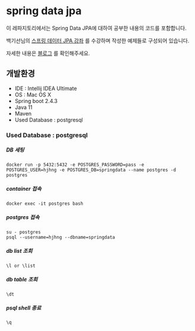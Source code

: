 # spring data jpa

이 레파지토리에서는 Spring Data JPA에 대하여 공부한 내용의 코드를 포함합니다.

백기선님의 [스프링 데이터 JPA 강좌](https://www.inflearn.com/course/%EC%8A%A4%ED%94%84%EB%A7%81-%EB%8D%B0%EC%9D%B4%ED%84%B0-jpa/dashboard) 를 수강하며 작성한 예제들로 구성되어 있습니다.

자세한 내용은 [블로그](https://hjhng125.github.io/categories/#%EC%8A%A4%ED%94%84%EB%A7%81-%EB%8D%B0%EC%9D%B4%ED%84%B0-jpa) 를 확인해주세요.

## 개발환경
* IDE : Intellij IDEA Ultimate
* OS : Mac OS X
* Spring boot 2.4.3
* Java 11
* Maven
* Used Database : postgresql

### Used Database : postgresql
 
##### DB 세팅
```
docker run -p 5432:5432 -e POSTGRES_PASSWORD=pass -e POSTGRES_USER=hjhng -e POSTGRES_DB=springdata --name postgres -d postgres 
```

##### container 접속
```
docker exec -it postgres bash
```

##### postgres 접속
```
su - postgres
psql --username=hjhng --dbname=springdata
```

##### db list 조회
```
\l or \list
```

##### db table 조회
```
\dt
```

##### psql shell 종료
```
\q
```